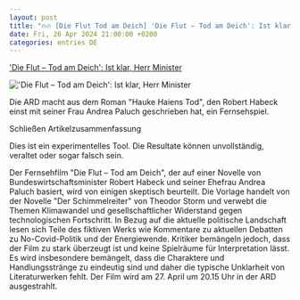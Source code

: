 ```yaml
---
layout: post
title: "🔥🔥 [Die Flut Tod am Deich] 'Die Flut – Tod am Deich': Ist klar, Herr Minister"
date: Fri, 26 Apr 2024 21:00:00 +0200
categories: entries DE
---
```

['Die Flut – Tod am Deich': Ist klar, Herr Minister](https://www.zeit.de/kultur/film/2024-04/die-flut-tod-am-deich-ard-film-robert-habeck-roman)

!['Die Flut – Tod am Deich': Ist klar, Herr Minister](https://img.zeit.de/kultur/film/2024-04/die-flut-tod-am-deich-ard-film-robert-habeck-roman-bild/wide__1300x731)

Die ARD macht aus dem Roman "Hauke Haiens Tod", den Robert Habeck einst mit seiner Frau Andrea Paluch geschrieben hat, ein Fernsehspiel.

Schließen Artikelzusammenfassung

Dies ist ein experimentelles Tool. Die Resultate können unvollständig, veraltet oder sogar falsch sein.

Der Fernsehfilm "Die Flut – Tod am Deich", der auf einer Novelle von Bundeswirtschaftsminister Robert Habeck und seiner Ehefrau Andrea Paluch basiert, wird von einigen skeptisch beurteilt. Die Vorlage handelt von der Novelle "Der Schimmelreiter" von Theodor Storm und verwebt die Themen Klimawandel und gesellschaftlicher Widerstand gegen technologischen Fortschritt. In Bezug auf die aktuelle politische Landschaft lesen sich Teile des fiktiven Werks wie Kommentare zu aktuellen Debatten zu No-Covid-Politik und der Energiewende. Kritiker bemängeln jedoch, dass der Film zu stark überzeugt ist und keine Spielräume für Interpretation lässt. Es wird insbesondere bemängelt, dass die Charaktere und Handlungsstränge zu eindeutig sind und daher die typische Unklarheit von Literaturwerken fehlt. Der Film wird am 27. April um 20.15 Uhr in der ARD ausgestrahlt.

